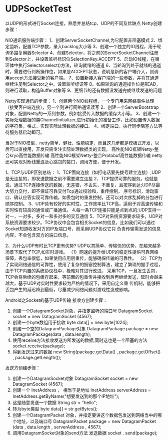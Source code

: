# UDPSocketTest
以UDP的形式进行Socket连接，熟悉并总结tcp、UDP的不同及优缺点
Netty创建步骤：

NIO通讯服务端步骤：
1、创建ServerSocketChannel,为它配置非阻塞模式
2、绑定监听，配置TCP参数，录入backlog大小等
3、创建一个独立的IO线程，用于轮询多路复用器Selector
4、创建Selector，将之前的ServerSocketChannel注册到Selector上，并设置监听标识位SelectionKey.ACCEPT
5、启动IO线程，在循环体中执行Selector.select()方法，轮询就绪的通道
6、当轮询到处于就绪的通道时，需要进行判断操作位，如果是ACCEPT状态，说明是新的客户端介入，则调用accept方法接受新的客户端。
7、设置新接入客户端的一些参数，并将其通道继续注册到Selector之中。设置监听标识等
8、如果轮询的通道操作位是READ，则进行读取，构造Buffer对象等
9、更细节的还有数据没发送完成继续发送的问题


Netty实现通讯的步骤：
1、创建两个NIO线程组，一个专门用来网络事件处理（接受客户端连接），另一个则进行网络通讯读写
2、创建一个ServerBootstrap对象，配置Netty的一系列参数，例如接受传入数据的缓存大小等。
3、创建一个实际处理数据的类ChannelInitializer,进行初始化的准备工作，比如设置传入数据的字符集，格式，实现实际处理数据的接口。
4、绑定端口，执行同步阻塞方法等待服务器启动即可。

当对于NIO模型，netty简单、健壮、性能稳定，而且这几步都是模板式开发，以后可以直接用，开发只需专注实际处理数据类的实现。
高性能NIO框架Netty-整合kryo高性能数据传输
高性能NIO框架Netty-整合Protobuf高性能数据传输
netty还可实现对断线重连及心跳包的接口，调用方便，便于开发。

1、TCP与UDP区别总结：
1、TCP面向连接（如打电话要先拨号建立连接）;UDP是无连接的，即发送数据之前不需要建立连接
2、TCP提供可靠的服务。也就是说，通过TCP连接传送的数据，无差错，不丢失，不重复，且按序到达;UDP尽最大努力交付，即不保证可靠交付Tcp通过校验和，重传控制，
序号标识，滑动窗口、确认应答实现可靠传输。如丢包时的重发控制，还可以对次序乱掉的分包进行顺序控制。
3、UDP具有较好的实时性，工作效率比TCP高，适用于对高速传输和实时性有较高的通信或广播通信。
4.每一条TCP连接只能是点到点的;UDP支持一对一，一对多，多对一和多对多的交互通信
5、TCP对系统资源要求较多，UDP对系统资源要求较少。TCP协议中会包含相关Socket的信息，比如我们可以通过Socket知道收发对方的IP及端口号，而采用UDP协议它只
负责传输需发送的信息内容，不会包含双方的端口信息。

2、为什么UDP有时比TCP更有优势?
UDP以其简单、传输快的优势，在越来越多场景下取代了TCP,如实时游戏。
（1）网速的提升给UDP的稳定性提供可靠网络保障，丢包率很低，如果使用应用层重传，能够确保传输的可靠性。
（2）TCP为了实现网络通信的可靠性，使用了复杂的拥塞控制算法，建立了繁琐的握手过程，由于TCP内置的系统协议栈中，极难对其进行改进。
采用TCP，一旦发生丢包，TCP会将后续的包缓存起来，等前面的包重传并接收到后再继续发送，延时会越来越大，基于UDP对实时性要求较为严格的情况下，采用自定义重
传机制，能够把丢包产生的延迟降到最低，尽量减少网络问题对游戏性造成影响。


Android之Socket的基于UDP传输
接收方创建步骤：
1.  创建一个DatagramSocket对象，并指定监听的端口号
DatagramSocket socket = new  DatagramSocket (4567);
2. 创建一个byte数组用于接收
byte data[] = new byte[1024];
3. 创建一个空的DatagramPackage对象
 DatagramPackage package = new DatagramPackage(data , data.length);
4. 使用receive方法接收发送方所发送的数据,同时这也是一个阻塞的方法
socket.receive(package); 
5. 得到发送过来的数据
new String(package.getData() , package.getOffset() , package.getLength());

发送方创建步骤：
1.  创建一个DatagramSocket对象
DatagramSocket socket = new  DatagramSocket (4567);
2.  创建一个 InetAddress ， 相当于是地址
InetAddress serverAddress = InetAddress.getByName("想要发送到的那个IP地址"); 
3. 这是随意发送一个数据
String str = "hello";
4.  转为byte类型
byte data[] = str.getBytes();
5.  创建一个DatagramPacket 对象，并指定要讲这个数据包发送到网络当中的哪个地址，以及端口号
DatagramPacket  package = new DatagramPacket (data , data.length , serverAddress , 4567);
6.  调用DatagramSocket对象的send方法 发送数据
 socket . send(package);
